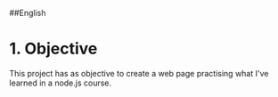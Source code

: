 ##English
# 1. Objective
This project has as objective to create a web page practising what I've learned in a node.js course.
